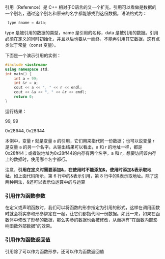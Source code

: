 引用（Reference）是 C++ 相对于C语言的又一个扩充。引用可以看做是数据的一个别名，通过这个别名和原来的名字都能够找到这份数据，语法格式为：

```c++
 type &name = data;
```

type 是被引用的数据的类型，name 是引用的名称，data 是被引用的数据。引用必须在定义的同时初始化，并且以后也要从一而终，不能再引用其它数据，这有点类似于常量（const 变量）。

下面是一个演示引用的实例：

```c++
#include <iostream>
using namespace std;
int main() {
    int a = 99;
    int &r = a;
    cout << a << ", " << r << endl;
    cout << &a << ", " << &r << endl;
    return 0;
}
```

运行结果：

99, 99

0x28ff44, 0x28ff44

本例中，变量 r 就是变量 a 的引用，它们用来指代同一份数据；也可以说变量 r 是变量 a 的另一个名字。从输出结果可以看出，a 和 r 的地址一样，都是0x28ff44；或者说地址为0x28ff44的内存有两个名字，a 和 r，想要访问该内存上的数据时，使用哪个名字都行。

注意，**引用在定义时需要添加&，在使用时不能添加&，使用时添加&表示取地址**。如上面代码所示，第 6 行中的&表示引用，第 8 行中的&表示取地址。除了这两种用法，&还可以表示位运算中的与运算



### 引用作为函数参数

在定义或声明函数时，我们可以将函数的形参指定为引用的形式，这样在调用函数时就会将实参和形参绑定在一起，让它们都指代同一份数据。如此一来，如果在函数体中修改了形参的数据，那么实参的数据也会被修改，从而拥有“在函数内部影响函数外部数据”的效果。



### 引用作为函数返回值

引用除了可以作为函数形参，还可以作为函数返回值



